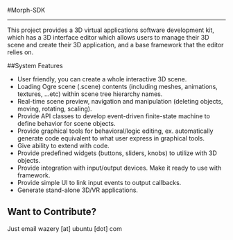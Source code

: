 #Morph-SDK

************************

This project provides a 3D virtual applications software development kit, which has a 3D interface editor which allows users to manage their 3D scene and create their 3D application, and a base framework that the editor relies on.

##System Features

- User friendly, you can create a whole interactive 3D scene.
- Loading Ogre scene (.scene) contents (including meshes, animations, textures, ...etc) within scene tree hierarchy names.
- Real-time scene preview, navigation and manipulation (deleting objects, moving, rotating, scaling). 
- Provide API classes to develop event-driven finite-state machine to define behavior for scene objects.
- Provide graphical tools for behavioral/logic editing, ex. automatically generate code equivalent to what user express in graphical tools. 
- Give ability to extend with code.
- Provide predefined widgets (buttons, sliders, knobs) to utilize with 3D objects.
- Provide integration with input/output devices. Make it ready to use with framework.
- Provide simple UI to link input events to output callbacks.
- Generate stand-alone 3D/VR applications.

## Want to Contribute?

Just email wazery [at] ubuntu [dot] com
